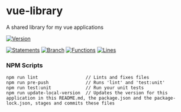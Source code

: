 # vue-library

 A shared library for my vue applications

[![Version](https://img.shields.io/badge/Version-20.05.12--0-blue.svg)](./src/)

[![Statements](https://img.shields.io/badge/Statements-89.2%25-green.svg)](./tests/unit/)
[![Branch](https://img.shields.io/badge/Branch-81.67%25-green.svg)](./tests/unit/)
[![Functions](https://img.shields.io/badge/Functions-90.4%25-green.svg)](./tests/unit/)
[![Lines](https://img.shields.io/badge/Lines-89.26%25-green.svg)](./tests/unit/)

### NPM Scripts

```
npm run lint                  // Lints and fixes files
npm run pre-push              // Runs 'lint' and 'test:unit'
npm run test:unit             // Run your unit tests
npm run update-local-version  // Updates the version for this application in this README.md, the package.json and the package-lock.json, stages and commits these files
```
